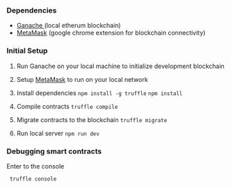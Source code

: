 ### Dependencies
  * [Ganache ](https://trufflesuite.com/ganache/index.html) (local etherum blockchain)
  * [MetaMask](https://metamask.io/) (google chrome extension for blockchain connectivity)

### Initial Setup
  1) Run Ganache on your local machine to initialize development blockchain
  2) Setup [ MetaMask](https://trufflesuite.com/docs/truffle/getting-started/truffle-with-metamask.html) to run on your local network
  2) Install dependencies
    ```
      npm install -g truffle
    ```
    ```
      npm install
    ```

  3) Compile contracts
    ```
    truffle compile
    ```

  4) Migrate contracts to the blockchain
    ```
    truffle migrate
    ```
    

  5) Run local server
    ```
    npm run dev
    ```

### Debugging smart contracts
  Enter to the console
   ```
    truffle console
   ``` 
